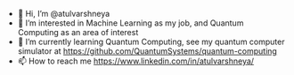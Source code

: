 - 👋 Hi, I’m @atulvarshneya
- 👀 I’m interested in Machine Learning as my job, and Quantum Computing as an area of interest
- 🌱 I’m currently learning Quantum Computing, see my quantum computer simulator at https://github.com/QuantumSystems/quantum-computing
- 📫 How to reach me https://www.linkedin.com/in/atulvarshneya/

<!---
atulvarshneya/atulvarshneya is a ✨ special ✨ repository because its `README.md` (this file) appears on your GitHub profile.
You can click the Preview link to take a look at your changes.
--->
